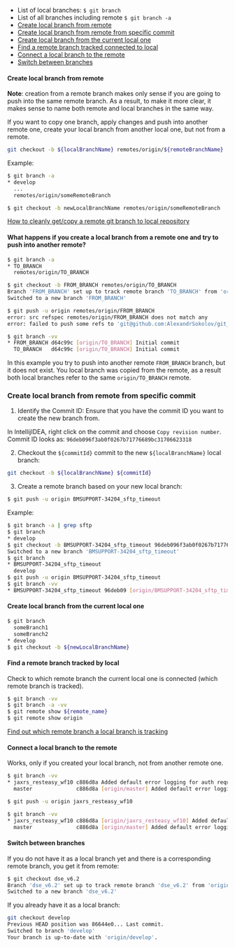 * List of local branches: `$ git branch`
* List of all branches including remote `$ git branch -a`
* [Create local branch from remote](#create-local-branch-from-remote)
* [Create local branch from remote from specific commit](#create-local-branch-from-remote-from-specific-commit)
* [Create local branch from the current local one](#create-local-branch-from-the-current-local-one)
* [Find a remote branch tracked connected to local](#find-a-remote-branch-tracked-by-local)
* [Connect a local branch to the remote](#connect-a-local-branch-to-the-remote)
* [Switch between branches](#switch-between-branches)


#### Create local branch from remote

**Note**: creation from a remote branch makes only sense if you are going to push into the same remote branch.
As a result, to make it more clear, it makes sense to name both remote and local branches in the same way.

If you want to copy one branch, apply changes and push into another remote one, 
create your local branch from another local one, but not from a remote.

```bash
git checkout -b ${localBranchName} remotes/origin/${remoteBranchName}
```

Example:
```bash
$ git branch -a
* develop
  ...
  remotes/origin/someRemoteBranch

$ git checkout -b newLocalBranchName remotes/origin/someRemoteBranch
```

[How to cleanly get/copy a remote git branch to local repository](https://stackoverflow.com/questions/11356460/how-to-cleanly-get-copy-a-remote-git-branch-to-local-repository)

#### What happens if you create a local branch from a remote one and try to push into another remote?

```bash
$ git branch -a
* TO_BRANCH
  remotes/origin/TO_BRANCH

$ git checkout -b FROM_BRANCH remotes/origin/TO_BRANCH
Branch 'FROM_BRANCH' set up to track remote branch 'TO_BRANCH' from 'origin'.
Switched to a new branch 'FROM_BRANCH'

$ git push -u origin remotes/origin/FROM_BRANCH
error: src refspec remotes/origin/FROM_BRANCH does not match any
error: failed to push some refs to 'git@github.com:AlexandrSokolov/git_test.git'

$ git branch -vv
* FROM_BRANCH d64c99c [origin/TO_BRANCH] Initial commit
  TO_BRANCH   d64c99c [origin/TO_BRANCH] Initial commit
```

In this example you try to push into another remote `FROM_BRANCH` branch, but it does not exist.
You local branch was copied from the remote, as a result both local branches refer to the same `origin/TO_BRANCH` remote.

### Create local branch from remote from specific commit

1. Identify the Commit ID: Ensure that you have the commit ID you want to create the new branch from.

  In IntellijIDEA, right click on the commit and choose `Copy revision number`.
  Commit ID looks as: `96deb096f3ab0f0267b71776689bc31706623318`

2. Checkout the `${commitId}` commit to the new `${localBranchName}` local branch:

```bash
git checkout -b ${localBranchName} ${commitId}
```

3. Create a remote branch based on your new local branch:
```bash
$ git push -u origin BMSUPPORT-34204_sftp_timeout
```

Example:
```bash
$ git branch -a | grep sftp
$ git branch
* develop
$ git checkout -b BMSUPPORT-34204_sftp_timeout 96deb096f3ab0f0267b71776689bc31706623318
Switched to a new branch 'BMSUPPORT-34204_sftp_timeout'
$ git branch
* BMSUPPORT-34204_sftp_timeout
  develop
$ git push -u origin BMSUPPORT-34204_sftp_timeout
$ git branch -vv
* BMSUPPORT-34204_sftp_timeout 96deb09 [origin/BMSUPPORT-34204_sftp_timeout] Solving deletion problem
```

#### Create local branch from the current local one

```bash
$ git branch
  someBranch1
  someBranch2
* develop
$ git checkout -b ${newLocalBranchName}
```

#### Find a remote branch tracked by local

Check to which remote branch the current local one is connected (which remote branch is tracked).

```bash
$ git branch -vv
$ git branch -a -vv
$ git remote show ${remote_name}
$ git remote show origin
```

[Find out which remote branch a local branch is tracking](https://stackoverflow.com/questions/171550/find-out-which-remote-branch-a-local-branch-is-tracking)

#### Connect a local branch to the remote

Works, only if you created your local branch, not from another remote one.

```bash
$ git branch -vv
* jaxrs_resteasy_wf10 c886d8a Added default error logging for auth requests
  master              c886d8a [origin/master] Added default error logging for auth requests

$ git push -u origin jaxrs_resteasy_wf10

$ git branch -vv
* jaxrs_resteasy_wf10 c886d8a [origin/jaxrs_resteasy_wf10] Added default error logging for auth requests
  master              c886d8a [origin/master] Added default error logging for auth requests
```

#### Switch between branches

If  you do not have it as a local branch yet and there is a corresponding remote branch, you get it from remote:
```bash
$ git checkout dse_v6.2
Branch 'dse_v6.2' set up to track remote branch 'dse_v6.2' from 'origin'.
Switched to a new branch 'dse_v6.2'
```

If you already have it as a local branch:
```bash
git checkout develop
Previous HEAD position was 86644e0... Last commit.
Switched to branch 'develop'
Your branch is up-to-date with 'origin/develop'.
```

